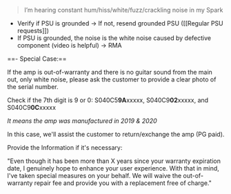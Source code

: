 > I’m hearing constant hum/hiss/white/fuzz/crackling noise in my Spark

- Verify if PSU is grounded -> If not, resend grounded PSU ([[Regular PSU requests]])
- If PSU is grounded, the noise is the white noise caused by defective component (video is helpful) -> RMA 


==- Special Case:==

If the amp is out-of-warranty and there is no guitar sound from the main out, only white noise, please ask the customer to provide a clear photo of the serial number.

Check if the 7th digit is 9 or 0:
S040C5**9A**xxxxx, S040C9**02**xxxxx, and S040C9**0C**xxxxx

*It means the amp was manufactured in 2019 & 2020*

In this case, we'll assist the customer to return/exchange the amp (PG paid).


Provide the Information if it's necessary:
 
 
"Even though it has been more than X years since your warranty expiration date, I genuinely hope to enhance your user experience. With that in mind, I've taken special measures on your behalf. We will waive the out-of-warranty repair fee and provide you with a replacement free of charge."
